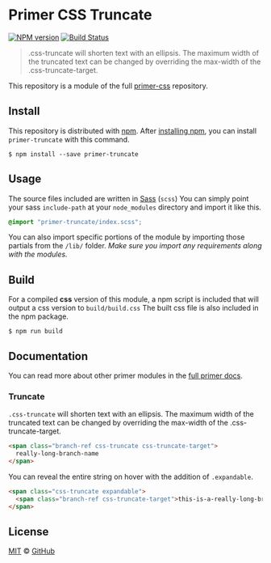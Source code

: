 # Primer CSS Truncate

[![NPM version](http://img.shields.io/npm/v/primer-truncate.svg)](https://www.npmjs.org/package/primer-truncate)
[![Build Status](https://travis-ci.org/primer/truncate.svg?branch=master)](https://travis-ci.org/primer/truncate)

> .css-truncate will shorten text with an ellipsis. The maximum width of the truncated text can be changed by overriding the max-width of the .css-truncate-target.

This repository is a module of the full [primer-css][primer] repository.

## Install

This repository is distributed with [npm][npm]. After [installing npm][install-npm], you can install `primer-truncate` with this command.

```
$ npm install --save primer-truncate
```

## Usage

The source files included are written in [Sass][sass] (`scss`) You can simply point your sass `include-path` at your `node_modules` directory and import it like this.

```scss
@import "primer-truncate/index.scss";
```

You can also import specific portions of the module by importing those partials from the `/lib/` folder. _Make sure you import any requirements along with the modules._

## Build

For a compiled **css** version of this module, a npm script is included that will output a css version to `build/build.css` The built css file is also included in the npm package.

```
$ npm run build
```

## Documentation

You can read more about other primer modules in the [full primer docs][docs].

<!-- %docs
title: Truncate
homepage: https://github.com/primer/truncate
status: Stable
-->

### Truncate

`.css-truncate` will shorten text with an ellipsis. The maximum width of the truncated text can be changed by overriding the max-width of the .css-truncate-target.

```html
<span class="branch-ref css-truncate css-truncate-target">
  really-long-branch-name
</span>
```

You can reveal the entire string on hover with the addition of `.expandable`.

```html
<span class="css-truncate expandable">
  <span class="branch-ref css-truncate-target">this-is-a-really-long-branch-name</span>
</span>
```
<!-- %enddocs -->

## License

[MIT](./LICENSE) &copy; [GitHub](https://github.com/)

[primer]: https://github.com/primer/primer
[docs]: http://primercss.io/
[npm]: https://www.npmjs.com/
[install-npm]: https://docs.npmjs.com/getting-started/installing-node
[sass]: http://sass-lang.com/
